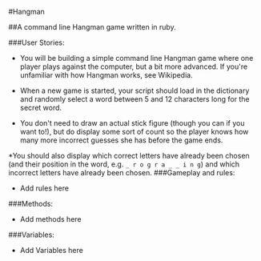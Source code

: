 #Hangman

##A command line Hangman game written in ruby.

###User Stories:

* You will be building a simple command line Hangman game where one player plays against the computer, but a bit more advanced. If you're unfamiliar with how Hangman works, see Wikipedia.

* When a new game is started, your script should load in the dictionary and randomly select a word between 5 and 12 characters long for the secret word.

* You don't need to draw an actual stick figure (though you can if you want to!), but do display some sort of count so the player knows how many more incorrect guesses she has before the game ends. 

*You should also display which correct letters have already been chosen (and their position in the word, e.g. `_ r o g r a _ _ i n g`) and which incorrect letters have already been chosen.
###Gameplay and rules:

* Add rules here 

###Methods:

* Add methods here

###Variables:

* Add Variables here
